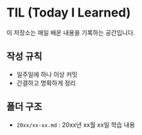 # TIL (Today I Learned)

이 저장소는 매일 배운 내용을 기록하는 공간입니다.  

## 작성 규칙
- 일주일에 하나 이상 커밋
- 간결하고 명확하게 정리

## 폴더 구조
- `20xx/xx-xx.md` : 20xx년 xx월 xx일 학습 내용
